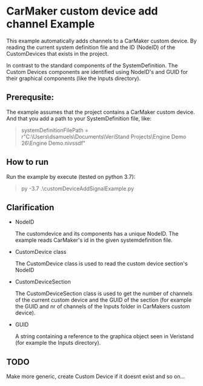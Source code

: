 # CarMaker custom device add channel Example

This example automatically adds channels to a CarMaker custom device. By reading the current system definition file and the ID (NodeID) of the CustomDevices that exists in the project.

In contrast to the standard components of the SystemDefinition. The Custom Devices components are identified using NodeID's and GUID for their graphical components (like the Inputs directory).

## Prerequsite:

The example assumes that the project contains a CarMaker custom device. And that you add a path to your SystemDefinition file, like:
> systemDefinitionFilePath = r"C:\Users\dsamuels\Documents\VeriStand Projects\Engine Demo 26\Engine Demo.nivssdf"

## How to run

Run the example by execute (tested on python 3.7):
> py -3.7 .\customDeviceAddSignalExample.py

## Clarification

- NodeID

    The customdevice and its components has a unique NodeID. The example reads CarMaker's id in the given systemdefinition file.

- CustomDevice class

    The CustomDevice class is used to read the custom device section's NodeID

- CustomDeviceSection

    The CustomDeviceSection class is used to get the number of channels of the current custom device and the GUID of the section (for example the GUID and nr of channels of the Inputs folder in CarMakers custom device).

- GUID

    A string containing a reference to the graphica object seen in Veristand (for example the Inputs directory).

## TODO

Make more generic, create Custom Device if it doesnt exist and so on...